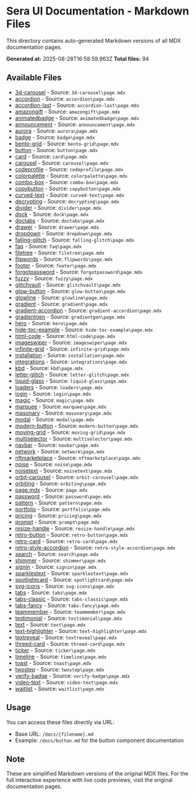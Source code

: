 # Sera UI Documentation - Markdown Files

This directory contains auto-generated Markdown versions of all MDX documentation pages.

**Generated at:** 2025-08-28T16:58:59.963Z
**Total files:** 94

## Available Files

- [3d-carousel](/docs/3d-carousel.md) - Source: `3d-carousel\page.mdx`
- [accordion](/docs/accordion.md) - Source: `accordion\page.mdx`
- [accordion-last](/docs/accordion-last.md) - Source: `accordion-last\page.mdx`
- [amazongift](/docs/amazongift.md) - Source: `amazongift\page.mdx`
- [animatedbadge](/docs/animatedbadge.md) - Source: `animatedbadge\page.mdx`
- [announcement](/docs/announcement.md) - Source: `announcement\page.mdx`
- [aurora](/docs/aurora.md) - Source: `aurora\page.mdx`
- [badge](/docs/badge.md) - Source: `badge\page.mdx`
- [bento-grid](/docs/bento-grid.md) - Source: `bento-grid\page.mdx`
- [button](/docs/button.md) - Source: `button\page.mdx`
- [card](/docs/card.md) - Source: `card\page.mdx`
- [carousel](/docs/carousel.md) - Source: `carousel\page.mdx`
- [codeprofile](/docs/codeprofile.md) - Source: `codeprofile\page.mdx`
- [colorpalette](/docs/colorpalette.md) - Source: `colorpalette\page.mdx`
- [combo-box](/docs/combo-box.md) - Source: `combo-box\page.mdx`
- [copybutton](/docs/copybutton.md) - Source: `copybutton\page.mdx`
- [curved-text](/docs/curved-text.md) - Source: `curved-text\page.mdx`
- [decrypting](/docs/decrypting.md) - Source: `decrypting\page.mdx`
- [divider](/docs/divider.md) - Source: `divider\page.mdx`
- [dock](/docs/dock.md) - Source: `dock\page.mdx`
- [doctabs](/docs/doctabs.md) - Source: `doctabs\page.mdx`
- [drawer](/docs/drawer.md) - Source: `drawer\page.mdx`
- [dropdown](/docs/dropdown.md) - Source: `dropdown\page.mdx`
- [falling-glitch](/docs/falling-glitch.md) - Source: `falling-glitch\page.mdx`
- [faq](/docs/faq.md) - Source: `faq\page.mdx`
- [filetree](/docs/filetree.md) - Source: `filetree\page.mdx`
- [flipwords](/docs/flipwords.md) - Source: `flipwords\page.mdx`
- [footer](/docs/footer.md) - Source: `footer\page.mdx`
- [forgotpassword](/docs/forgotpassword.md) - Source: `forgotpassword\page.mdx`
- [fuzzy](/docs/fuzzy.md) - Source: `fuzzy\page.mdx`
- [glitchvault](/docs/glitchvault.md) - Source: `glitchvault\page.mdx`
- [glow-button](/docs/glow-button.md) - Source: `glow-button\page.mdx`
- [glowline](/docs/glowline.md) - Source: `glowline\page.mdx`
- [gradient](/docs/gradient.md) - Source: `gradient\page.mdx`
- [gradient-accordion](/docs/gradient-accordion.md) - Source: `gradient-accordion\page.mdx`
- [gradientgen](/docs/gradientgen.md) - Source: `gradientgen\page.mdx`
- [hero](/docs/hero.md) - Source: `hero\page.mdx`
- [hide-toc-example](/docs/hide-toc-example.md) - Source: `hide-toc-example\page.mdx`
- [html-code](/docs/html-code.md) - Source: `html-code\page.mdx`
- [imageswiper](/docs/imageswiper.md) - Source: `imageswiper\page.mdx`
- [infinite-grid](/docs/infinite-grid.md) - Source: `infinite-grid\page.mdx`
- [installation](/docs/installation.md) - Source: `installation\page.mdx`
- [integrations](/docs/integrations.md) - Source: `integrations\page.mdx`
- [kbd](/docs/kbd.md) - Source: `kbd\page.mdx`
- [letter-glitch](/docs/letter-glitch.md) - Source: `letter-glitch\page.mdx`
- [liquid-glass](/docs/liquid-glass.md) - Source: `liquid-glass\page.mdx`
- [loaders](/docs/loaders.md) - Source: `loaders\page.mdx`
- [login](/docs/login.md) - Source: `login\page.mdx`
- [magic](/docs/magic.md) - Source: `magic\page.mdx`
- [marquee](/docs/marquee.md) - Source: `marquee\page.mdx`
- [masonary](/docs/masonary.md) - Source: `masonary\page.mdx`
- [modal](/docs/modal.md) - Source: `modal\page.mdx`
- [modern-button](/docs/modern-button.md) - Source: `modern-button\page.mdx`
- [moving-grid](/docs/moving-grid.md) - Source: `moving-grid\page.mdx`
- [multiselector](/docs/multiselector.md) - Source: `multiselector\page.mdx`
- [navbar](/docs/navbar.md) - Source: `navbar\page.mdx`
- [network](/docs/network.md) - Source: `network\page.mdx`
- [nftmarketplace](/docs/nftmarketplace.md) - Source: `nftmarketplace\page.mdx`
- [noise](/docs/noise.md) - Source: `noise\page.mdx`
- [noisetext](/docs/noisetext.md) - Source: `noisetext\page.mdx`
- [orbit-carousel](/docs/orbit-carousel.md) - Source: `orbit-carousel\page.mdx`
- [orbiting](/docs/orbiting.md) - Source: `orbiting\page.mdx`
- [page.mdx](/docs/page.mdx.md) - Source: `page.mdx`
- [password](/docs/password.md) - Source: `password\page.mdx`
- [pattern](/docs/pattern.md) - Source: `pattern\page.mdx`
- [portfolio](/docs/portfolio.md) - Source: `portfolio\page.mdx`
- [pricing](/docs/pricing.md) - Source: `pricing\page.mdx`
- [prompt](/docs/prompt.md) - Source: `prompt\page.mdx`
- [resize-handle](/docs/resize-handle.md) - Source: `resize-handle\page.mdx`
- [retro-button](/docs/retro-button.md) - Source: `retro-button\page.mdx`
- [retro-card](/docs/retro-card.md) - Source: `retro-card\page.mdx`
- [retro-style-accordion](/docs/retro-style-accordion.md) - Source: `retro-style-accordion\page.mdx`
- [search](/docs/search.md) - Source: `search\page.mdx`
- [shimmer](/docs/shimmer.md) - Source: `shimmer\page.mdx`
- [signin](/docs/signin.md) - Source: `signin\page.mdx`
- [sparklestext](/docs/sparklestext.md) - Source: `sparklestext\page.mdx`
- [spotlightcard](/docs/spotlightcard.md) - Source: `spotlightcard\page.mdx`
- [svg-icons](/docs/svg-icons.md) - Source: `svg-icons\page.mdx`
- [tabs](/docs/tabs.md) - Source: `tabs\page.mdx`
- [tabs-classic](/docs/tabs-classic.md) - Source: `tabs-classic\page.mdx`
- [tabs-fancy](/docs/tabs-fancy.md) - Source: `tabs-fancy\page.mdx`
- [teammember](/docs/teammember.md) - Source: `teammember\page.mdx`
- [testimonial](/docs/testimonial.md) - Source: `testimonial\page.mdx`
- [text](/docs/text.md) - Source: `text\page.mdx`
- [text-highlighter](/docs/text-highlighter.md) - Source: `text-highlighter\page.mdx`
- [textreveal](/docs/textreveal.md) - Source: `textreveal\page.mdx`
- [threed-card](/docs/threed-card.md) - Source: `threed-card\page.mdx`
- [ticker](/docs/ticker.md) - Source: `ticker\page.mdx`
- [timeline](/docs/timeline.md) - Source: `timeline\page.mdx`
- [toast](/docs/toast.md) - Source: `toast\page.mdx`
- [twostep](/docs/twostep.md) - Source: `twostep\page.mdx`
- [verify-badge](/docs/verify-badge.md) - Source: `verify-badge\page.mdx`
- [video-text](/docs/video-text.md) - Source: `video-text\page.mdx`
- [waitlist](/docs/waitlist.md) - Source: `waitlist\page.mdx`

## Usage

You can access these files directly via URL:
- Base URL: `/docs/{filename}.md`
- Example: `/docs/button.md` for the button component documentation

## Note

These are simplified Markdown versions of the original MDX files. For the full interactive experience with live code previews, visit the original documentation pages.
